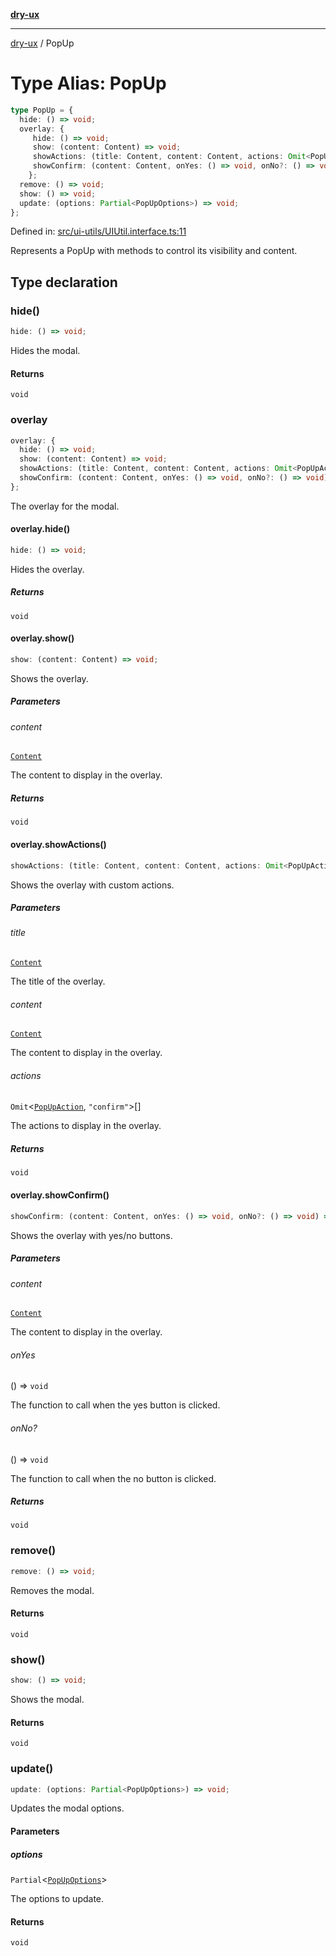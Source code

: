[**dry-ux**](../README.md)

***

[dry-ux](../README.md) / PopUp

# Type Alias: PopUp

```ts
type PopUp = {
  hide: () => void;
  overlay: {
     hide: () => void;
     show: (content: Content) => void;
     showActions: (title: Content, content: Content, actions: Omit<PopUpAction, "confirm">[]) => void;
     showConfirm: (content: Content, onYes: () => void, onNo?: () => void) => void;
    };
  remove: () => void;
  show: () => void;
  update: (options: Partial<PopUpOptions>) => void;
};
```

Defined in: [src/ui-utils/UIUtil.interface.ts:11](https://github.com/navedr/dry-ux/blob/caab991ee97f6aeffaf134cbc4d98e0b18f2cf6b/src/ui-utils/UIUtil.interface.ts#L11)

Represents a PopUp with methods to control its visibility and content.

## Type declaration

### hide()

```ts
hide: () => void;
```

Hides the modal.

#### Returns

`void`

### overlay

```ts
overlay: {
  hide: () => void;
  show: (content: Content) => void;
  showActions: (title: Content, content: Content, actions: Omit<PopUpAction, "confirm">[]) => void;
  showConfirm: (content: Content, onYes: () => void, onNo?: () => void) => void;
};
```

The overlay for the modal.

#### overlay.hide()

```ts
hide: () => void;
```

Hides the overlay.

##### Returns

`void`

#### overlay.show()

```ts
show: (content: Content) => void;
```

Shows the overlay.

##### Parameters

###### content

[`Content`](Content.md)

The content to display in the overlay.

##### Returns

`void`

#### overlay.showActions()

```ts
showActions: (title: Content, content: Content, actions: Omit<PopUpAction, "confirm">[]) => void;
```

Shows the overlay with custom actions.

##### Parameters

###### title

[`Content`](Content.md)

The title of the overlay.

###### content

[`Content`](Content.md)

The content to display in the overlay.

###### actions

`Omit`\<[`PopUpAction`](PopUpAction.md), `"confirm"`\>[]

The actions to display in the overlay.

##### Returns

`void`

#### overlay.showConfirm()

```ts
showConfirm: (content: Content, onYes: () => void, onNo?: () => void) => void;
```

Shows the overlay with yes/no buttons.

##### Parameters

###### content

[`Content`](Content.md)

The content to display in the overlay.

###### onYes

() => `void`

The function to call when the yes button is clicked.

###### onNo?

() => `void`

The function to call when the no button is clicked.

##### Returns

`void`

### remove()

```ts
remove: () => void;
```

Removes the modal.

#### Returns

`void`

### show()

```ts
show: () => void;
```

Shows the modal.

#### Returns

`void`

### update()

```ts
update: (options: Partial<PopUpOptions>) => void;
```

Updates the modal options.

#### Parameters

##### options

`Partial`\<[`PopUpOptions`](PopUpOptions.md)\>

The options to update.

#### Returns

`void`
